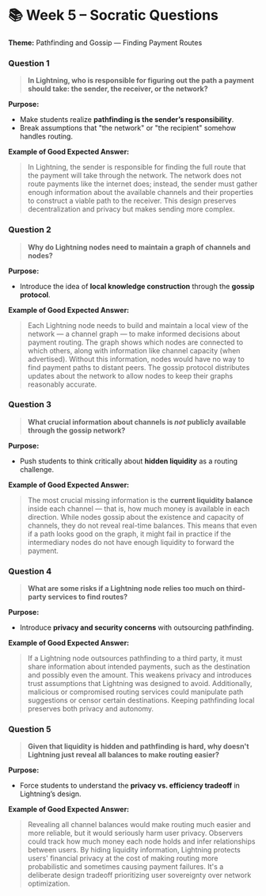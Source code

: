 # 📚 Week 5 – Socratic Questions
**Theme:** Pathfinding and Gossip — Finding Payment Routes

### Question 1
> **In Lightning, who is responsible for figuring out the path a payment should take: the sender, the receiver, or the network?**

**Purpose:**
- Make students realize **pathfinding is the sender’s responsibility**.
- Break assumptions that "the network" or "the recipient" somehow handles routing.

**Example of Good Expected Answer:**
> In Lightning, the sender is responsible for finding the full route that the payment will take through the network. The network does not route payments like the internet does; instead, the sender must gather enough information about the available channels and their properties to construct a viable path to the receiver. This design preserves decentralization and privacy but makes sending more complex.

### Question 2
> **Why do Lightning nodes need to maintain a graph of channels and nodes?**

**Purpose:**
- Introduce the idea of **local knowledge construction** through the **gossip protocol**.

**Example of Good Expected Answer:**
> Each Lightning node needs to build and maintain a local view of the network — a channel graph — to make informed decisions about payment routing. The graph shows which nodes are connected to which others, along with information like channel capacity (when advertised). Without this information, nodes would have no way to find payment paths to distant peers. The gossip protocol distributes updates about the network to allow nodes to keep their graphs reasonably accurate.

### Question 3
> **What crucial information about channels is *not* publicly available through the gossip network?**

**Purpose:**
- Push students to think critically about **hidden liquidity** as a routing challenge.

**Example of Good Expected Answer:**
> The most crucial missing information is the **current liquidity balance** inside each channel — that is, how much money is available in each direction. While nodes gossip about the existence and capacity of channels, they do not reveal real-time balances. This means that even if a path looks good on the graph, it might fail in practice if the intermediary nodes do not have enough liquidity to forward the payment.

### Question 4
> **What are some risks if a Lightning node relies too much on third-party services to find routes?**

**Purpose:**
- Introduce **privacy and security concerns** with outsourcing pathfinding.

**Example of Good Expected Answer:**
> If a Lightning node outsources pathfinding to a third party, it must share information about intended payments, such as the destination and possibly even the amount. This weakens privacy and introduces trust assumptions that Lightning was designed to avoid. Additionally, malicious or compromised routing services could manipulate path suggestions or censor certain destinations. Keeping pathfinding local preserves both privacy and autonomy.

### Question 5
> **Given that liquidity is hidden and pathfinding is hard, why doesn't Lightning just reveal all balances to make routing easier?**

**Purpose:**
- Force students to understand the **privacy vs. efficiency tradeoff** in Lightning’s design.

**Example of Good Expected Answer:**
> Revealing all channel balances would make routing much easier and more reliable, but it would seriously harm user privacy. Observers could track how much money each node holds and infer relationships between users. By hiding liquidity information, Lightning protects users' financial privacy at the cost of making routing more probabilistic and sometimes causing payment failures. It's a deliberate design tradeoff prioritizing user sovereignty over network optimization.
